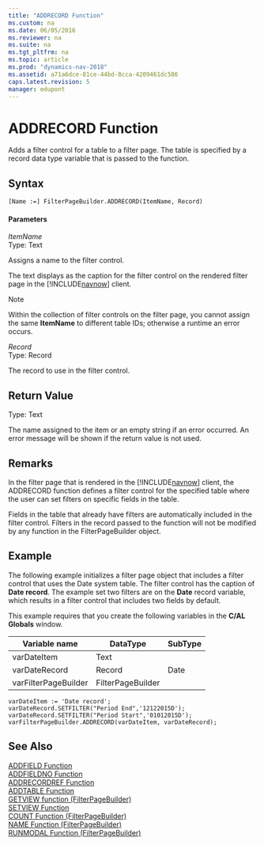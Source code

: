 ```yaml
---
title: "ADDRECORD Function"
ms.custom: na
ms.date: 06/05/2016
ms.reviewer: na
ms.suite: na
ms.tgt_pltfrm: na
ms.topic: article
ms.prod: "dynamics-nav-2018"
ms.assetid: a71a6dce-81ce-44bd-8cca-4209461dc586
caps.latest.revision: 5
manager: edupont
---
```

# ADDRECORD Function
Adds a filter control for a table to a filter page. The table is specified by a record data type variable that is passed to the function.  
  
## Syntax  
  
```  
[Name :=] FilterPageBuilder.ADDRECORD(ItemName, Record)  
```  
  
#### Parameters  
 *ItemName*  
 Type: Text  
  
 Assigns a name to the filter control.  
  
 The text displays as the caption for the filter control on the rendered filter page in the [!INCLUDE[navnow](includes/navnow_md.md)] client.  
  
> [!NOTE]  
>  Within the collection of filter controls on the filter page, you cannot assign the same **ItemName** to different table IDs; otherwise a runtime an error occurs.  
  
 *Record*  
 Type: Record  
  
 The record to use in the filter control.  
  
## Return Value  
 Type: Text  
  
 The name assigned to the item or an empty string if an error occurred. An error message will be shown if the return value is not used.  
  
## Remarks  
 In the filter page that is rendered in the [!INCLUDE[navnow](includes/navnow_md.md)] client, the ADDRECORD function defines a filter control for the specified table where the user can set filters on specific fields in the table.  
  
 Fields in the table that already have filters are automatically included in the filter control. Filters in the record passed to the function will not be modified by any function in the FilterPageBuilder object.  
  
## Example  
 The following example initializes a filter page object that includes a filter control that uses the Date system table. The filter control has the caption of **Date record**. The example set two filters are on the **Date** record variable, which results in a filter control that includes two fields by default.  
  
 This example requires that you create the following variables in the **C/AL Globals** window.  
  
|Variable name|DataType|SubType|  
|-------------------|--------------|-------------|  
|varDateItem|Text||  
|varDateRecord|Record|Date|  
|varFilterPageBuilder|FilterPageBuilder||  
  
```  
varDateItem := 'Date record';  
varDateRecord.SETFILTER("Period End",'12122015D');  
varDateRecord.SETFILTER("Period Start",'01012015D');  
varFilterPageBuilder.ADDRECORD(varDateItem, varDateRecord);  
```  
  
## See Also  
 [ADDFIELD Function](ADDFIELD-Function.md)   
 [ADDFIELDNO Function](ADDFIELDNO-Function.md)   
 [ADDRECORDREF Function](ADDRECORDREF-Function.md)   
 [ADDTABLE Function](ADDTABLE-Function.md)   
 [GETVIEW function \(FilterPageBuilder\)](GETVIEW-function--FilterPageBuilder-.md)   
 [SETVIEW Function](SETVIEW-Function.md)   
 [COUNT Function \(FilterPageBuilder\)](COUNT-Function--FilterPageBuilder-.md)   
 [NAME Function \(FilterPageBuilder\)](NAME-Function--FilterPageBuilder-.md)   
 [RUNMODAL Function \(FilterPageBuilder\)](RUNMODAL-Function--FilterPageBuilder-.md)